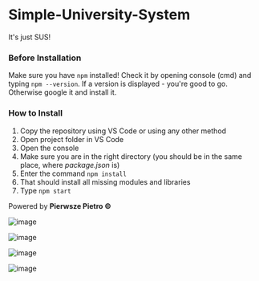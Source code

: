 # Simple-University-System

It's just SUS!

### Before Installation
Make sure you have <code>npm</code> installed! Check it by opening console (cmd) and typing <code>npm --version</code>. If a version is displayed - you're good to go. Otherwise google it and install it.

### How to Install
1. Copy the repository using VS Code or using any other method
2. Open project folder in VS Code
3. Open the console
4. Make sure you are in the right directory (you should be in the same place, where *package.json* is)
5. Enter the command <code>npm install</code>
6. That should install all missing modules and libraries
7. Type <code>npm start</code>

Powered by **Pierwsze Pietro ©**

![image](https://github.com/MichaelEight/Simple-University-System/assets/56772277/06940fe2-80f1-4375-98be-796be5b0e5f9)

![image](https://github.com/MichaelEight/Simple-University-System/assets/56772277/3e301efb-fb14-4ba8-9b2b-27a3c4bff01f)

![image](https://github.com/MichaelEight/Simple-University-System/assets/56772277/46a8755c-8cb2-4436-b11e-aa7e1f21452a)

![image](https://github.com/MichaelEight/Simple-University-System/assets/56772277/63482d71-63e1-44f0-9758-a5276cacb3f2)
